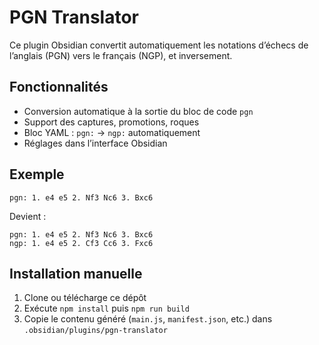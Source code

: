 # PGN Translator

Ce plugin Obsidian convertit automatiquement les notations d’échecs de l’anglais (PGN) vers le français (NGP), et inversement.

## Fonctionnalités

- Conversion automatique à la sortie du bloc de code `pgn`
- Support des captures, promotions, roques
- Bloc YAML : `pgn:` → `ngp:` automatiquement
- Réglages dans l’interface Obsidian

## Exemple

```pgn
pgn: 1. e4 e5 2. Nf3 Nc6 3. Bxc6
```

Devient :

```pgn
pgn: 1. e4 e5 2. Nf3 Nc6 3. Bxc6
ngp: 1. e4 e5 2. Cf3 Cc6 3. Fxc6
```

## Installation manuelle

1. Clone ou télécharge ce dépôt
2. Exécute `npm install` puis `npm run build`
3. Copie le contenu généré (`main.js`, `manifest.json`, etc.) dans `.obsidian/plugins/pgn-translator`
